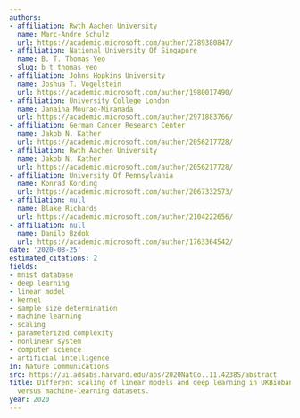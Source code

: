 ```yaml
---
authors:
- affiliation: Rwth Aachen University
  name: Marc-Andre Schulz
  url: https://academic.microsoft.com/author/2789380847/
- affiliation: National University Of Singapore
  name: B. T. Thomas Yeo
  slug: b_t_thomas_yeo
- affiliation: Johns Hopkins University
  name: Joshua T. Vogelstein
  url: https://academic.microsoft.com/author/1980017490/
- affiliation: University College London
  name: Janaina Mourao-Miranada
  url: https://academic.microsoft.com/author/2971883766/
- affiliation: German Cancer Research Center
  name: Jakob N. Kather
  url: https://academic.microsoft.com/author/2056217728/
- affiliation: Rwth Aachen University
  name: Jakob N. Kather
  url: https://academic.microsoft.com/author/2056217728/
- affiliation: University Of Pennsylvania
  name: Konrad Kording
  url: https://academic.microsoft.com/author/2067332573/
- affiliation: null
  name: Blake Richards
  url: https://academic.microsoft.com/author/2104222656/
- affiliation: null
  name: Danilo Bzdok
  url: https://academic.microsoft.com/author/1763364542/
date: '2020-08-25'
estimated_citations: 2
fields:
- mnist database
- deep learning
- linear model
- kernel
- sample size determination
- machine learning
- scaling
- parameterized complexity
- nonlinear system
- computer science
- artificial intelligence
in: Nature Communications
src: https://ui.adsabs.harvard.edu/abs/2020NatCo..11.4238S/abstract
title: Different scaling of linear models and deep learning in UKBiobank brain images
  versus machine-learning datasets.
year: 2020
---
```

